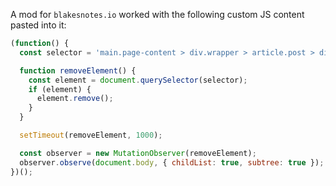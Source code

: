 A mod for `blakesnotes.io` worked with the following custom JS content pasted into it:
```javascript
(function() {
  const selector = 'main.page-content > div.wrapper > article.post > div.post-content > div.wiki-list';

  function removeElement() {
    const element = document.querySelector(selector);
    if (element) {
      element.remove();
    }
  }

  setTimeout(removeElement, 1000);

  const observer = new MutationObserver(removeElement);
  observer.observe(document.body, { childList: true, subtree: true });
})();
```